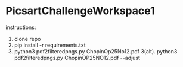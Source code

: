 # PicsartChallengeWorkspace1

instructions:
1. clone repo
2. pip install -r requirements.txt
3. python3 pdf2filteredpngs.py ChopinOp25No12.pdf
3(alt). python3 pdf2filteredpngs.py ChopinOP25NO12.pdf --adjust
